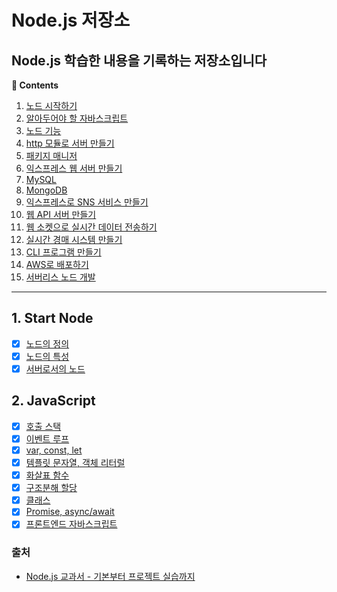 # Node.js 저장소

## **Node.js 학습한 내용을 기록하는 저장소입니다**

**:book: Contents**
1. [노드 시작하기](#1-start-node)
2. [알아두어야 할 자바스크립트](#2-javascript)
3. [노드 기능](#3-operating-system)
4. [http 모듈로 서버 만들기](#4-database)
5. [패키지 매니저](#5-design-pattern)
6. [익스프레스 웹 서버 만들기](#6-algorithm)
7. [MySQL](#7-java)
8. [MongoDB](#contents)
9. [익스프레스로 SNS 서비스 만들기](#9-spring)
10. [웹 API 서버 만들기](#10-security)
11. [웹 소켓으로 실시간 데이터 전송하기](#11-etc)
12. [실시간 경매 시스템 만들기](#contents)
13. [CLI 프로그램 만들기](#9-spring)
14. [AWS로 배포하기](#10-security)
15. [서버리스 노드 개발](#11-etc)

---

## 1. Start Node
* [X] [노드의 정의](/chapter01/node_definition.md)
* [X] [노드의 특성](/chapter01/node_characteristic.md)
* [X] [서버로서의 노드](/chapter01/node_of_server.md)

## 2. JavaScript
* [X] [호출 스택](/chapter02/call_stack.md)
* [X] [이벤트 루프](/chapter02/event_loop.md)
* [X] [var, const, let](/chapter02/var_const_let.md)
* [X] [템플릿 문자열, 객체 리터럴](/chapter02/template_char_and_object_literal.md)
* [X] [화살표 함수](/chapter02/arrow_function.md)
* [X] [구조분해 할당](/chapter02/divide_assign.md)
* [X] [클래스](/chapter02/class.md)
* [X] [Promise, async/await](/chapter02/promise_async_await.md)
* [X] [프론트엔드 자바스크립트](/chapter02/frontend_javascript.md)

### 출처

- [Node.js 교과서 - 기본부터 프로젝트 실습까지](https://www.inflearn.com/course/노드-교과서)